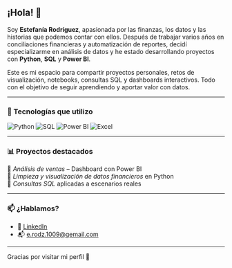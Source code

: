 ## ¡Hola! 👋

Soy **Estefanía Rodríguez**, apasionada por las finanzas, los datos y las historias que podemos contar con ellos. Después de trabajar varios años en conciliaciones financieras y automatización de reportes, decidí especializarme en análisis de datos y he estado desarrollando proyectos con **Python**, **SQL** y **Power BI**.

Este es mi espacio para compartir proyectos personales, retos de visualización, notebooks, consultas SQL y dashboards interactivos. Todo con el objetivo de seguir aprendiendo y aportar valor con datos.

---

### 🚀 Tecnologías que utilizo


![Python](https://img.shields.io/badge/Python-3776AB?style=for-the-badge&logo=python&logoColor=white)
![SQL](https://img.shields.io/badge/SQL-025E8C?style=for-the-badge&logo=postgresql&logoColor=white)
![Power BI](https://img.shields.io/badge/Power%20BI-F2C811?style=for-the-badge&logo=powerbi&logoColor=black)
![Excel](https://img.shields.io/badge/Microsoft%20Excel-217346?style=for-the-badge&logo=microsoftexcel&logoColor=white)

---

### 📊 Proyectos destacados

🔹 *Análisis de ventas* – Dashboard con Power BI  
🔹 *Limpieza y visualización de datos financieros* en Python  
🔹 *Consultas SQL* aplicadas a escenarios reales

---

### 📫 ¿Hablamos?

- 💼 [LinkedIn](www.linkedin.com/in/serodz)
- 📬 e.rodz.1009@gemail.com

---

Gracias por visitar mi perfil 🙌

